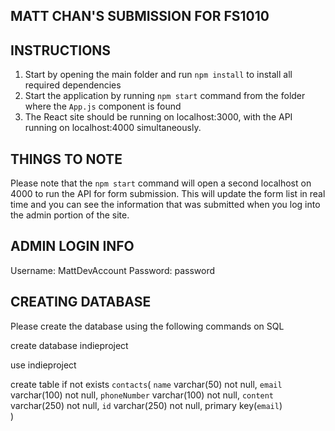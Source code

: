 ## MATT CHAN'S SUBMISSION FOR FS1010

## INSTRUCTIONS

1) Start by opening the main folder and run `npm install` to install all required dependencies
2) Start the application by running `npm start` command from the folder where the `App.js` component is found
3) The React site should be running on localhost:3000, with the API running on localhost:4000 simultaneously.

## THINGS TO NOTE
Please note that the `npm start` command will open a second localhost on 4000 to run the API for form submission. This will update the form list in real time and you can see the information that was submitted when you log into the admin portion of the site.

## ADMIN LOGIN INFO

Username: MattDevAccount
Password: password

## CREATING DATABASE

Please create the database using the following commands on SQL

create database indieproject

use indieproject

create table if not exists `contacts`(
	`name` varchar(50) not null,
	`email` varchar(100) not null,
	`phoneNumber` varchar(100) not null,
	`content` varchar(250) not null,
    `id` varchar(250) not null,
	primary key(`email`)	
)